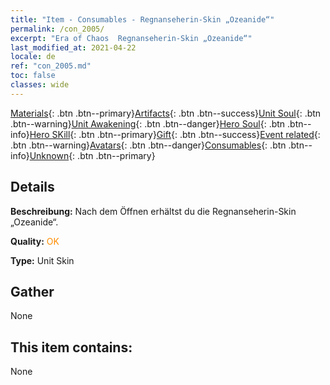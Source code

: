 ```yaml
---
title: "Item - Consumables - Regnanseherin-Skin „Ozeanide“"
permalink: /con_2005/
excerpt: "Era of Chaos  Regnanseherin-Skin „Ozeanide“"
last_modified_at: 2021-04-22
locale: de
ref: "con_2005.md"
toc: false
classes: wide
---
```

 [Materials](/ItemsDE/){: .btn .btn--primary}[Artifacts](/ItemsDE/Artifacts/){: .btn .btn--success}[Unit Soul](/ItemsDE/UnitSoul/){: .btn .btn--warning}[Unit Awakening](/ItemsDE/UnitAwakening/){: .btn .btn--danger}[Hero Soul](/ItemsDE/HeroSoul/){: .btn .btn--info}[Hero SKill](/ItemsDE/HeroSkill/){: .btn .btn--primary}[Gift](/ItemsDE/Gift/){: .btn .btn--success}[Event related](/ItemsDE/Events/){: .btn .btn--warning}[Avatars](/ItemsDE/Avatars/){: .btn .btn--danger}[Consumables](/ItemsDE/Consumables/){: .btn .btn--info}[Unknown](/ItemsDE/Unknown/){: .btn .btn--primary}

## Details
 **Beschreibung:** Nach dem Öffnen erhältst du die Regnanseherin-Skin „Ozeanide“.

 **Quality:** <span style="color: #FF8C00">OK</span>

 **Type:** Unit Skin

## Gather

  None

## This item contains:

  None

